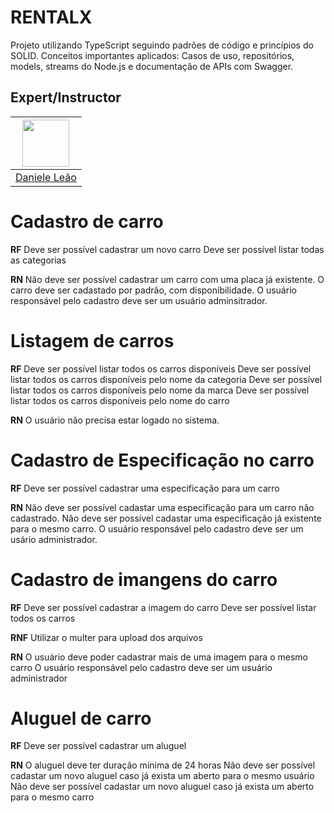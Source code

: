 # RENTALX
Projeto utilizando TypeScript seguindo padrões de código e princípios do SOLID. 
Conceitos importantes aplicados: Casos de uso, repositórios, models, streams do Node.js e documentação de APIs com Swagger.


## Expert/Instructor
| [<img src="https://avatars.githubusercontent.com/u/5041791?v=4" width="75px;"/>](https://github.com/danileao) |
| :--------------------------------------------------------------------------------------------------------: |
|                             [Daniele Leão](https://github.com/danileao)                             |



# Cadastro de carro

**RF**
Deve ser possível cadastrar um novo carro
Deve ser possível listar todas as categorias

**RN**
Não deve ser possível cadastrar um carro com uma placa já existente.
O carro deve ser cadastado por padrão, com disponíbilidade.
O usuário responsável pelo cadastro deve ser um usuário adminsitrador.

# Listagem de carros

**RF**
Deve ser possível listar todos os carros disponíveis
Deve ser possível listar todos os carros disponíveis pelo nome da categoria
Deve ser possível listar todos os carros disponíveis pelo nome da marca
Deve ser possível listar todos os carros disponíveis pelo nome do carro



**RN**
O usuário não precisa estar logado no sistema.


# Cadastro de Especificação no carro

**RF**
Deve ser possível cadastrar uma especificação para um carro


**RN**
Não deve ser possível cadastar uma especificação para um carro não cadastrado.
Não deve ser possível cadastar uma especificação já existente para o mesmo carro.
O usuário responsável pelo cadastro deve ser um usário administrador.


# Cadastro de imangens do carro

**RF**
Deve ser possível cadastrar a imagem do carro
Deve ser possível listar todos os carros

**RNF**
Utilizar o multer para upload dos arquivos

**RN**
O usuário deve poder cadastrar mais de uma imagem para o mesmo carro
O usuário responsável pelo cadastro deve ser um usuário administrador


# Aluguel de carro
**RF**
Deve ser possível cadastrar um aluguel


**RN**
O aluguel deve ter duração mínima de 24 horas
Não deve ser possível cadastar um novo aluguel caso já exista um aberto para o mesmo usuário
Não deve ser possível cadastar um novo aluguel caso já exista um aberto para o mesmo carro









